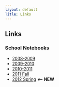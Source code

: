 ```yaml
---
layout: default
Title: Links
---
```


## Links ##

### School Notebooks ###
 * [2008-2009](http://www.evernote.com/pub/bas1/school_08-09)
 * [2009-2010](http://www.evernote.com/pub/bas1/School_2009-2010)
 * [2010-2011](http://www.evernote.com/pub/bas1/school10-11)
 * [2011 Fall](https://www.evernote.com/pub/bas1/2011fall) 
 * [2012 Spring](https://www.evernote.com/pub/bas1/2012spring) **<-- NEW**
